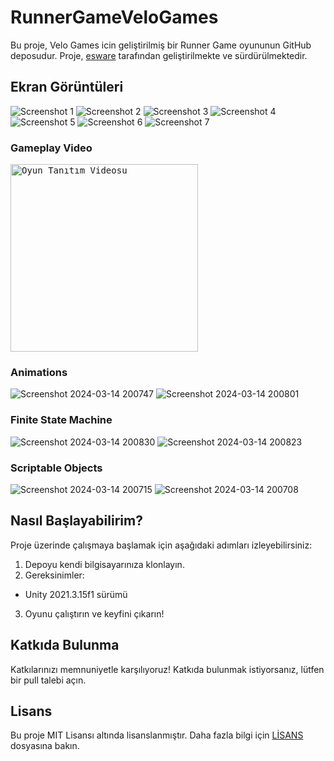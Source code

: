 # RunnerGameVeloGames

Bu proje, Velo Games icin geliştirilmiş bir Runner Game  oyununun GitHub deposudur. Proje, [esware](https://github.com/esware) tarafından geliştirilmekte ve sürdürülmektedir.

## Ekran Görüntüleri

![Screenshot 1](https://github.com/esware/RunnerGameVeloGames/assets/48649947/a09a323c-4b23-4555-9023-ea65b5b4fb3a)
![Screenshot 2](https://github.com/esware/RunnerGameVeloGames/assets/48649947/41161ab7-98b9-46e9-b7f7-d3b795e319da)
![Screenshot 3](https://github.com/esware/RunnerGameVeloGames/assets/48649947/d8b53d1b-e1d3-44da-b6d2-fd8baed82a98)
![Screenshot 4](https://github.com/esware/RunnerGameVeloGames/assets/48649947/15107a89-5ce0-4ed1-8160-1a7596bd3856)
![Screenshot 5](https://github.com/esware/RunnerGameVeloGames/assets/48649947/1ac2c9bb-a86c-4b23-be4d-e2159c9a3003)
![Screenshot 6](https://github.com/esware/RunnerGameVeloGames/assets/48649947/ebba4a15-570b-4cdd-84df-33ec53f25628)
![Screenshot 7](https://github.com/esware/RunnerGameVeloGames/assets/48649947/62c63630-9e76-4933-86e0-451ef6bbc2af)


### Gameplay Video

<kbd>
  <a href="https://drive.google.com/file/d/1DC1pWma0Y0g8HDewT_ltPZZvnYMePd_T/view?usp=drive_link">
    <img src="https://github.com/esware/RunnerGameVeloGames/assets/48649947/044f6b95-fd52-42f4-b14c-6c33e4228d7f" alt="Oyun Tanıtım Videosu" width="300" />
  </a>
</kbd>


### Animations
![Screenshot 2024-03-14 200747](https://github.com/esware/RunnerGameVeloGames/assets/48649947/c129fd97-05ba-40a8-89c0-a38d86257b5b)
![Screenshot 2024-03-14 200801](https://github.com/esware/RunnerGameVeloGames/assets/48649947/5dd7bff7-15df-410f-8abd-a2ac14c5f361)

### Finite State Machine  
![Screenshot 2024-03-14 200830](https://github.com/esware/RunnerGameVeloGames/assets/48649947/cfb60b31-661f-43f3-b26a-d4cac0c82413)
![Screenshot 2024-03-14 200823](https://github.com/esware/RunnerGameVeloGames/assets/48649947/7b5d77ac-0a2f-4391-87aa-08883ae3f439)

### Scriptable Objects
![Screenshot 2024-03-14 200715](https://github.com/esware/RunnerGameVeloGames/assets/48649947/df3596f7-44a7-4d70-9a6b-aef0cbf4679a)
![Screenshot 2024-03-14 200708](https://github.com/esware/RunnerGameVeloGames/assets/48649947/0e260b74-08c1-4793-999f-286af19c1182)




## Nasıl Başlayabilirim?

Proje üzerinde çalışmaya başlamak için aşağıdaki adımları izleyebilirsiniz:

1. Depoyu kendi bilgisayarınıza klonlayın.
2. Gereksinimler:
- Unity 2021.3.15f1 sürümü
3. Oyunu çalıştırın ve keyfini çıkarın!

## Katkıda Bulunma

Katkılarınızı memnuniyetle karşılıyoruz! Katkıda bulunmak istiyorsanız, lütfen bir pull talebi açın.

## Lisans

Bu proje MIT Lisansı altında lisanslanmıştır. Daha fazla bilgi için [LİSANS](LICENSE) dosyasına bakın.

